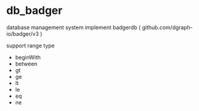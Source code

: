 # db_badger
database management system implement badgerdb ( github.com/dgraph-io/badger/v3 )


support range type
  - beginWith
  - between
  - gt
  - ge
  - lt
  - le
  - eq
  - ne
